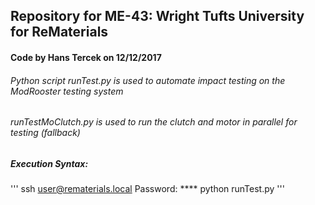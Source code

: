 ## Repository for ME-43: Wright Tufts University for ReMaterials
#### Code by Hans Tercek on 12/12/2017

###### Python script runTest.py is used to automate impact testing on the ModRooster testing system
######               runTestMoClutch.py is used to run the clutch and motor in parallel for testing (fallback)

##### Execution Syntax:
'''
ssh user@rematerials.local
Password: ****
python runTest.py <iterations>
'''
